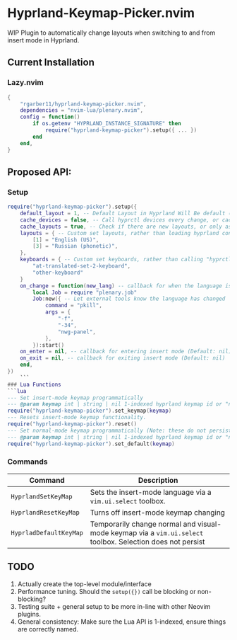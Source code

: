 # Hyprland-Keymap-Picker.nvim

WIP Plugin to automatically change layouts when switching to and from insert mode in Hyprland.

## Current Installation

### Lazy.nvim

```lua
{
    "rgarber11/hyprland-keymap-picker.nvim",
    dependencies = "nvim-lua/plenary.nvim",
    config = function()
        if os.getenv "HYPRLAND_INSTANCE_SIGNATURE" then
            require("hyprland-keymap-picker").setup({ ... })
        end
    end,
}
```

## Proposed API:

### Setup

````lua
require("hyprland-keymap-picker").setup({
    default_layout = 1, -- Default Layout in Hyprland Will Be default (Default: 1)
    cache_devices = false, -- Call hyprctl devices every change, or cache keyboards (Default: false)
    cache_layouts = true, -- Check if there are new layouts, or only ask once (Note: This significantly slows things down) (Default: false)
    layouts = { -- Custom set layouts, rather than loading hyprland config. Note that the ordering relative to the config stil matters (not zero indexed here). (Default: Hyprland Config)
        [1] = "English (US)",
        [3] = "Russian (phonetic)",
    },
    keyboards = { -- Custom set keyboards, rather than calling "hyprctl devices". Note that the first keyboard is assumed to be the main board.
        "at-translated-set-2-keyboard",
        "other-keyboard"
    }
    on_change = function(new_lang) -- callback for when the language is changed. (Default: nil)
        local Job = require "plenary.job"
        Job:new({ -- Let external tools know the language has changed
            command = "pkill",
            args = {
                "-f",
                "-34",
                "nwg-panel",
            },
        }):start()
    on_enter = nil, -- callback for entering insert mode (Default: nil)
    on_exit = nil, -- callback for exiting insert mode (Default: nil)
    end,
})
    ```
### Lua Functions
```lua
--- Set insert-mode keymap programmatically
--- @param keymap int | string | nil 1-indexed hyprland keymap id or "name" of keymap (as in hyprctl devices). If nil, then a selection menu will be used.
require("hyprland-keymap-picker").set_keymap(keymap)
--- Resets insert-mode keymap functionality.
require("hyprland-keymap-picker").reset()
--- Set normal-mode keymap programmatically (Note: these do not persist nvim instances. For that, change setup call)
--- @param keymap int | string | nil 1-indexed hyprland keymap id or "name" of keymap (as in hyprctl devices). If nil then a selection menu will be used
require("hyprland-keymap-picker").set_default(keymap)
````

### Commands

| Command                | Description                                                                                                |
| ---------------------- | ---------------------------------------------------------------------------------------------------------- |
| `HyprlandSetKeyMap`    | Sets the insert-mode language via a `vim.ui.select` toolbox.                                               |
| `HyprlandResetKeyMap`  | Turns off insert-mode keymap changing                                                                      |
| `HyprladDefaultKeyMap` | Temporarily change normal and visual-mode keymap via a `vim.ui.select` toolbox. Selection does not persist |

## TODO

1. Actually create the top-level module/interface
2. Performance tuning. Should the `setup({})` call be blocking or non-blocking?
3. Testing suite + general setup to be more in-line with other Neovim plugins.
4. General consistency: Make sure the Lua API is 1-indexed, ensure things are correctly named.
